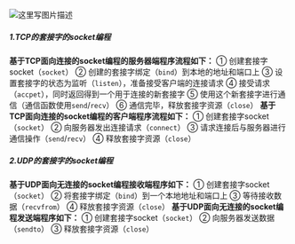 ![这里写图片描述](C:\Users\HP\Desktop\笔记\Imag\Socket)

##### 1.TCP的套接字的socket编程

**基于TCP面向连接的socket编程的服务器端程序流程如下：**
 ①  创建套接字socket（`socket`）
 ②  创建的套接字绑定（`bind`）到本地的地址和端口上
 ③  设置套接字的状态为监听（`listen`），准备接受客户端的连接请求
 ④  接受请求（`accpet`），同时返回得到一个用于连接的新套接字
 ⑤  使用这个新套接字进行通信（通信函数使用`send`/`recv`）
 ⑥  通信完毕，释放套接字资源（`close`）
 **基于TCP面向连接的socket编程的客户端程序流程如下：**
 ①  创建套接字socket（`socket`）
 ②  向服务器发出连接请求（`connect`）
 ③  请求连接后与服务器进行通信操作（`send`/`recv`）
 ④  释放套接字资源（`close`）

##### 2.UDP的套接字的socket编程

**基于UDP面向无连接的socket编程接收端程序如下：**
 ①  创建套接字socket （`socket`）
 ②  将套接字绑定（`bind`）到一个本地地址和端口上
 ③  等待接收数据（`recvfrom`）
 ④  释放套接字资源（`close`）
 **基于UDP面向无连接的socket编程发送端程序如下：**
 ①  创建套接字socket（`socket`）
 ②  向服务器发送数据（`sendto`）
 ③  释放套接字资源（`close`）

